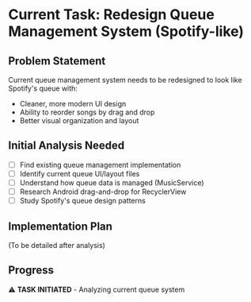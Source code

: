 # Current Task: Redesign Queue Management System (Spotify-like)

## Problem Statement
Current queue management system needs to be redesigned to look like Spotify's queue with:
- Cleaner, more modern UI design
- Ability to reorder songs by drag and drop
- Better visual organization and layout

## Initial Analysis Needed
- [ ] Find existing queue management implementation
- [ ] Identify current queue UI/layout files
- [ ] Understand how queue data is managed (MusicService)
- [ ] Research Android drag-and-drop for RecyclerView
- [ ] Study Spotify's queue design patterns

## Implementation Plan
(To be detailed after analysis)

## Progress
⚠️ **TASK INITIATED** - Analyzing current queue system